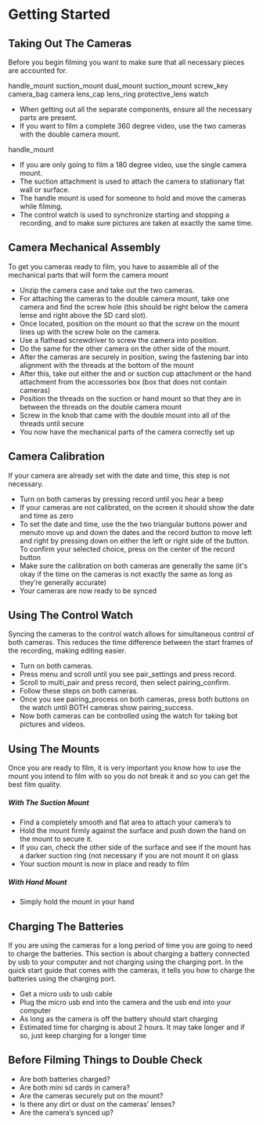 <style type="text/css" src="/styles/image-gallery.css"></style>
<script type="text/javascript" src="./SCRIPT.js"></script>

# Getting Started

## Taking Out The Cameras

Before you begin filming you want to make sure that all necessary pieces are accounted for.

<div class="image-gallery">
<span class="img">handle_mount</span>
<span class="img">suction_mount</span>
<span class="img">dual_mount</span>
<span class="img">suction_mount</span>
<span class="img">screw_key</span>
<span class="img">camera_bag</span>
<span class="img">camera</span>
<span class="img">lens_cap</span>
<span class="img">lens_ring</span>
<span class="img">protective_lens</span>
<span class="img">watch</span>
</div>

* When getting out all the separate components, ensure all the necessary parts are present.
* If you want to film a complete 360 degree video, use the two cameras with the double camera mount.

<div class="image-gallery">
<span class="img">handle_mount</span>
</div>

* If you are only going to film a 180 degree video, use the single camera mount.
* The suction attachment is used to attach the camera to stationary flat wall or surface.
* The handle mount is used for someone to hold and move the cameras while filming.
* The control watch is used to synchronize starting and stopping a recording, and to make sure pictures are taken at exactly the same time.



## Camera Mechanical Assembly

To get you cameras ready to film, you have to assemble all of the mechanical parts that will form the camera mount

* Unzip the camera case and take out the two cameras.
* For attaching the cameras to the double camera mount, take one camera and find the screw hole (this should be right below the camera lense and right above the SD card slot).
* Once located, position on the mount so that the screw on the mount lines up with the screw hole on the camera.
* Use a flathead screwdriver to screw the camera into position.
* Do the same for the other camera on the other side of the mount.
* After the cameras are securely in position, swing the fastening bar into alignment with the threads at the bottom of the mount
* After this, take out either the and or suction cup attachment or the hand attachment from the accessories box (box that does not contain cameras)
* Position the threads on the suction or hand mount so that they are in between the threads on the double camera mount
* Screw in the knob that came with the double mount into all of the threads until secure
* You now have the mechanical parts of the camera correctly set up



## Camera Calibration

If your camera are already set with the date and time, this step is not necessary.
* Turn on both cameras by pressing <span>record</span> until you hear a beep
* If your cameras are not calibrated, on the screen it should show the date and time as zero
* To set the date and time, use the the two triangular buttons <span>power</span> and <span>menu</span>to move up and down the dates and the record button to move left and right by pressing down on either the left or right side of the button. To confirm your selected choice, press on the center of the record button
* Make sure the calibration on both cameras are generally the same (it's okay if the time on the cameras is not exactly the same as long as they’re generally accurate)
* Your cameras are now ready to be synced



## Using The Control Watch
Syncing the cameras to the control watch allows for simultaneous control of both cameras. This reduces the time difference between the start frames of the recording, making editing easier.
* Turn on both cameras.
* Press <span>menu</span> and scroll until you see <span>pair_settings</span> and press <span>record</span>.
* Scroll to <span>multi_pair</span> and press <span>record</span>, then select <span>pairing_confirm</span>.
* Follow these steps on both cameras.
* Once you see <span>pairing_process</span> on both cameras, press both buttons on the watch until BOTH cameras show <span>pairing_success</span>.
* Now both cameras can be controlled using the watch for taking bot pictures and videos.



## Using The Mounts

Once you are ready to film, it is very important you know how to use the mount you intend to film with so you do not break it and so you can get the best film quality.

##### With The Suction Mount

* Find a completely smooth and flat area to attach your camera’s to
* Hold the mount firmly against the surface and push down the hand on the mount to secure it.
* If you can, check the other side of the surface and see if the mount has a darker suction ring (not necessary if you are not mount it on glass
* Your suction mount is now in place and ready to film

##### With Hand Mount

* Simply hold the mount in your hand



## Charging The Batteries

If you are using the cameras for a long period of time you are going to need to charge the batteries. This section is about charging a battery connected by usb to your computer and not charging using the charging port. In the quick start guide that comes with the cameras, it tells you how to charge the batteries using the charging port.

* Get a micro usb to usb cable
* Plug the micro usb end into the camera and the usb end into your computer
* As long as the camera is off the battery should start charging
* Estimated time for charging is about 2 hours. It may take longer and if so, just keep charging for a longer time



## Before Filming Things to Double Check

* Are both batteries charged?
* Are both mini sd cards in camera?
* Are the cameras securely put on the mount?
* Is there any dirt or dust on the cameras’ lenses?
* Are the camera’s synced up?